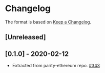 # Changelog

The format is based on [Keep a Changelog].

[Keep a Changelog]: http://keepachangelog.com/en/1.0.0/

## [Unreleased]

## [0.1.0] - 2020-02-12
- Extracted from parity-ethereum repo. [#343](https://github.com/paritytech/parity-common/pull/343)
